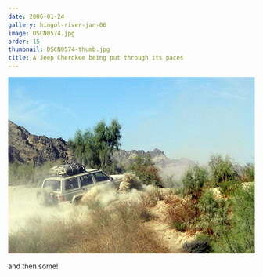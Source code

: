 ```yaml
---
date: 2006-01-24
gallery: hingol-river-jan-06
image: DSCN0574.jpg
order: 15
thumbnail: DSCN0574-thumb.jpg
title: A Jeep Cherokee being put through its paces
---
```


![A Jeep Cherokee being put through its paces](./DSCN0574.jpg)

and then some!